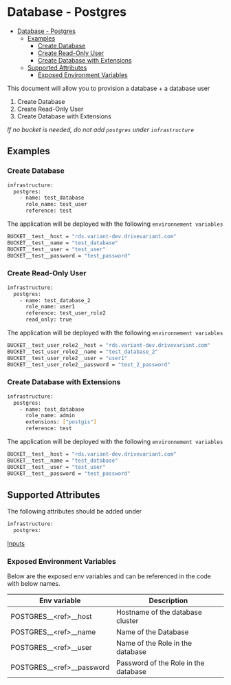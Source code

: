 # Database - Postgres

- [Database - Postgres](#database---postgres)
  - [Examples](#examples)
    - [Create Database](#create-database)
    - [Create Read-Only User](#create-read-only-user)
    - [Create Database with Extensions](#create-database-with-extensions)
  - [Supported Attributes](#supported-attributes)
    - [Exposed Environment Variables](#exposed-environment-variables)

This document will allow you to provision a database + a database user

1. Create Database
2. Create Read-Only User
3. Create Database with Extensions

*If no bucket is needed, do not add `postgres` under `infrastructure`*

## Examples

### Create Database

```bash
infrastructure:
  postgres:
    - name: test_database
      role_name: test_user
      reference: test
```

The application will be deployed with the following `environnement variables`

```bash
BUCKET__test__host = "rds.variant-dev.drivevariant.com"
BUCKET__test__name = "test_database"
BUCKET__test__user = "test_user"
BUCKET__test__password = "test_password"
```

### Create Read-Only User

```bash
infrastructure:
  postgres:
    - name: test_database_2
      role_name: user1
      reference: test_user_role2
      read_only: true
```

The application will be deployed with the following `environnement variables`

```bash
BUCKET__test_user_role2__host = "rds.variant-dev.drivevariant.com"
BUCKET__test_user_role2__name = "test_database_2"
BUCKET__test_user_role2__user = "user1"
BUCKET__test_user_role2__password = "test_2_password"
```

### Create Database with Extensions

```bash
infrastructure:
  postgres:
    - name: test_database
      role_name: admin
      extensions: ["postgis"]
      reference: test
```

The application will be deployed with the following `environnement variables`

```bash
BUCKET__test__host = "rds.variant-dev.drivevariant.com"
BUCKET__test__name = "test_database"
BUCKET__test__user = "test_user"
BUCKET__test__password = "test_password"
```

## Supported Attributes

The following attributes should be added under

```bash
infrastructure:
  postgres:
```

[Inputs](../modules/common/postgres/README.md#inputs)

### Exposed Environment Variables

Below are the exposed env variables and can be referenced  in the code with below names.

| Env variable               | Description                          |
| -------------------------- | ------------------------------------ |
| POSTGRES__\<ref>__host     | Hostname of the database cluster     |
| POSTGRES__\<ref>__name     | Name of the Database                 |
| POSTGRES__\<ref>__user     | Name of the Role in the database     |
| POSTGRES__\<ref>__password | Password of the Role in the database |
